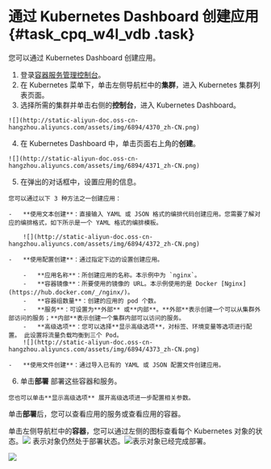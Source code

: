 # 通过 Kubernetes Dashboard 创建应用 {#task_cpq_w4l_vdb .task}

您可以通过 Kubernetes Dashboard 创建应用。

1.   登录[容器服务管理控制台](https://cs.console.aliyun.com)。 
2.   在 Kubernetes 菜单下，单击左侧导航栏中的**集群**，进入 Kubernetes 集群列表页面。 
3.   选择所需的集群并单击右侧的**控制台**，进入 Kubernetes Dashboard。 

    ![](http://static-aliyun-doc.oss-cn-hangzhou.aliyuncs.com/assets/img/6894/4370_zh-CN.png)

4.   在 Kubernetes Dashboard 中，单击页面右上角的**创建**。 

    ![](http://static-aliyun-doc.oss-cn-hangzhou.aliyuncs.com/assets/img/6894/4371_zh-CN.png)

5.   在弹出的对话框中，设置应用的信息。 

    您可以通过以下 3 种方法之一创建应用：

    -   **使用文本创建**：直接输入 YAML 或 JSON 格式的编排代码创建应用。您需要了解对应的编排格式，如下所示是一个 YAML 格式的编排模板。

        ![](http://static-aliyun-doc.oss-cn-hangzhou.aliyuncs.com/assets/img/6894/4372_zh-CN.png)

    -   **使用配置创建**：通过指定下边的设置创建应用。

        -   **应用名称**：所创建应用的名称。本示例中为 `nginx`。
        -   **容器镜像**：所要使用的镜像的 URL。本示例使用的是 Docker [Nginx](https://hub.docker.com/_/nginx/)。
        -   **容器组数量**：创建的应用的 pod 个数。
        -   **服务**：可设置为**外部** 或**内部**。**外部**表示创建一个可以从集群外部访问的服务；**内部**表示创建一个集群内部可以访问的服务。
        -   **高级选项**：您可以选择**显示高级选项**，对标签、环境变量等选项进行配置。 此设置将流量负载均衡到三个 Pod。
        ![](http://static-aliyun-doc.oss-cn-hangzhou.aliyuncs.com/assets/img/6894/4373_zh-CN.png)

    -   **使用文件创建**：通过导入已有的 YAML 或 JSON 配置文件创建应用。
6.   单击**部署** 部署这些容器和服务。 

    您也可以单击**显示高级选项** 展开高级选项进一步配置相关参数。


单击**部署**后，您可以查看应用的服务或查看应用的容器。

单击左侧导航栏中的**容器**，您可以通过左侧的图标查看每个 Kubernetes 对象的状态。![](http://static-aliyun-doc.oss-cn-hangzhou.aliyuncs.com/assets/img/6894/6116_zh-CN.png) 表示对象仍然处于部署状态。![](http://static-aliyun-doc.oss-cn-hangzhou.aliyuncs.com/assets/img/6894/6118_zh-CN.png)表示对象已经完成部署。

 ![](http://static-aliyun-doc.oss-cn-hangzhou.aliyuncs.com/assets/img/6894/4374_zh-CN.png) 

